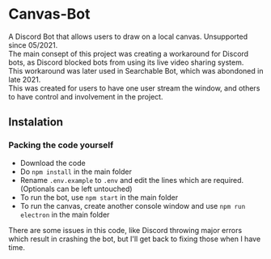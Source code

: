 # Canvas-Bot
A Discord Bot that allows users to draw on a local canvas. Unsupported since 05/2021.<br>
The main consept of this project was creating a workaround for Discord bots, as Discord blocked bots from using its live video sharing system.<br>
This workaround was later used in Searchable Bot, which was abondoned in late 2021.<br>
This was created for users to have one user stream the window, and others to have control and involvement in the project.<br>

## Instalation
### Packing the code yourself
- Download the code
- Do `npm install` in the main folder
- Rename `.env.example` to `.env` and edit the lines which are required. (Optionals can be left untouched)
- To run the bot, use `npm start` in the main folder
- To run the canvas, create another console window and use `npm run electron` in the main folder

There are some issues in this code, like Discord throwing major errors which result in crashing the bot, but I'll get back to fixing those when I have time.
